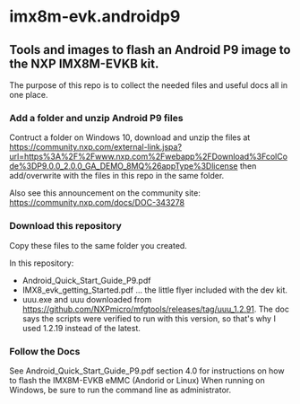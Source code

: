 # imx8m-evk.androidp9
## Tools and images to flash an Android P9 image to the NXP IMX8M-EVKB kit.  

The purpose of this repo is to collect the needed files and useful docs all in one place.

### Add a folder and unzip Android P9 files
Contruct a folder on Windows 10, download and unzip the files at  https://community.nxp.com/external-link.jspa?url=https%3A%2F%2Fwww.nxp.com%2Fwebapp%2FDownload%3FcolCode%3DP9.0.0_2.0.0_GA_DEMO_8MQ%26appType%3Dlicense then add/overwrite with the files in this repo in the same folder.

Also see this announcement on the community site: https://community.nxp.com/docs/DOC-343278

### Download this repository
Copy these files to the same folder you created.

In this repository:
- Android_Quick_Start_Guide_P9.pdf
- IMX8_evk_getting_Started.pdf ... the little flyer included with the dev kit.
- uuu.exe and uuu downloaded from https://github.com/NXPmicro/mfgtools/releases/tag/uuu_1.2.91.  The doc says the scripts were verified to run with this version, so that's why I used 1.2.19 instead of the latest.

### Follow the Docs
See Android_Quick_Start_Guide_P9.pdf section 4.0 for instructions on how to flash the IMX8M-EVKB eMMC (Andorid or Linux)
When running on Windows, be sure to run the command line as administrator.
